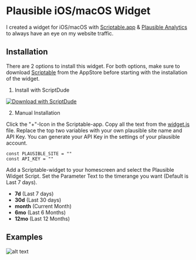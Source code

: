 # Plausible iOS/macOS Widget

I created a widget for iOS/macOS with [Scriptable.app](https://apps.apple.com/de/app/scriptable/id1405459188) & [Plausible Analytics](https://plausible.io) to always have an eye on my website traffic.

## Installation

There are 2 options to install this widget. For both options, make sure to download [Scriptable](https://apps.apple.com/de/app/scriptable/id1405459188) from the AppStore before starting with the installation of the widget.

1. Install with ScriptDude

[![Download with ScriptDude](https://scriptdu.de/download.svg)](https://scriptdu.de/?name=Plausible%20Analytics%20Widgets&source=https%3A%2F%2Fraw.githubusercontent.com%2FMawizzler%2Fplausible_widget%2Fmain%2Fwidget.js&docs=https%3A%2F%2Fgithub.com%2FMawizzler%2Fplausible_widget%2Fblob%2Fmain%2FREADME.md#generator)

2. Manual Installation

Click the "+"-Icon in the Scriptable-app.
Copy all the text from the [widget.js](https://github.com/Mawizzler/plausible_widget/blob/main/widget.js) file.
Replace the top two variables with your own plausible site name and API Key. You can generate your API Key in the settings of your plausible account.
```
const PLAUSIBLE_SITE = ""
const API_KEY = ""
```
Add a Scriptable-widget to your homescreen and select the Plausible Widget Script.
Set the Parameter Text to the timerange you want (Default is Last 7 days).

- **7d** (Last 7 days)
- **30d** (Last 30 days)
- **month** (Current Month)
- **6mo** (Last 6 Months)
- **12mo** (Last 12 Months)

## Examples
![alt text](https://imgur.com/RW2mJ0f.png)
